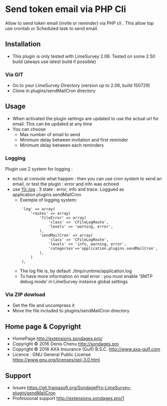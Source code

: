 # Send token email via PHP Cli
Allow to send token email (invite or reminder) via PHP cli . This allow top use crontab or Scheduled task to send email.

## Installation

- This plugin is only tested with LimeSurvey 2.06. Tested on some 2.50 build (always use latest build if possible)

### Via GIT
- Go to your LimeSurvey Directory (version up to 2.06, build 150729)
- Clone in plugins/sendMailCron directory

## Usage

- When activated the plugin settings are updated to use the actual url for email. This can be updated at any time
- You can choose
  - Max number of email to send
  - Minimum delay between invitation and first reminder
  - Minimum delay between each reminders

### Logging
Plugin use 2 system for logging :
- echo at console what happen : then you can use cron system to send an email, or test the plugin : error and info was echoed
- use [Yii::log](http://www.yiiframework.com/doc/guide/1.1/en/topics.logging) : 3 state : error, info and trace. Loggued as application.plugins.sendMailCron
  - Exemple of logging system:
  ````
      'log' => array(
          'routes' => array(
              'fileError' => array(
                  'class' => 'CFileLogRoute',
                  'levels' => 'warning, error',
              ),
              'sendMailCron' => array(
                  'class' => 'CFileLogRoute',
                  'levels' => 'info, warning, error',
                  'categories'=>'application.plugins.sendMailCron',
              ),
          )
      ),
  ````
  - The log file is, by default ./tmp/runtime/application.log
  - To have more information on mail error : you must enable 'SMTP debug mode' in LimeSurvey instance global settings

### Via ZIP dowload
- Get the file and uncompress it
- Move the file included to plugins/sendMailCron directory

## Home page & Copyright
- HomePage <http://extensions.sondages.pro/>
- Copyright © 2016 Denis Chenu <http://sondages.pro>
- Copyright © 2016 AXA Insurance (Gulf) B.S.C. <http://www.axa-gulf.com>
- Licence : GNU General Public License <https://www.gnu.org/licenses/gpl-3.0.html>

## Support
- Issues <https://git.framasoft.org/SondagePro-LimeSurvey-plugin/sendMailCron>
- Professional support <http://extensions.sondages.pro/1>
